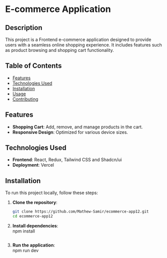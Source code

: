 # E-commerce Application

## Description

This project is a Frontend e-commerce application designed to provide users with a seamless online shopping experience. It includes features such as product browsing and shopping cart functionality.

## Table of Contents

- [Features](#features)
- [Technologies Used](#technologies-used)
- [Installation](#installation)
- [Usage](#usage)
- [Contributing](#contributing)

## Features

- **Shopping Cart**: Add, remove, and manage products in the cart.
- **Responsive Design**: Optimized for various device sizes.

## Technologies Used

- **Frontend**: React, Redux, Tailwind CSS and Shadcn/ui
- **Deployment**: Vercel

## Installation

To run this project locally, follow these steps:

1. **Clone the repository**:

   ```bash
   git clone https://github.com/Mathew-Samir/ecommerce-app12.git
   cd ecommerce-app12
   
2. **Install dependencies**:   
   npm install
   ```bash
4. **Run the application**:   
   npm run dev
```bash

